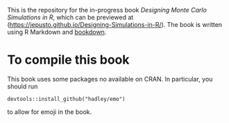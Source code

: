 This is the repository for the in-progress book _Designing Monte Carlo Simulations in R_, which can be previewed at (https://jepusto.github.io/Designing-Simulations-in-R/). The book is written using R Markdown and [bookdown](https://bookdown.org/).



# To compile this book

This book uses some packages no available on CRAN.
In particular, you should run

```
devtools::install_github("hadley/emo")
```

to allow for emoji in the book.
